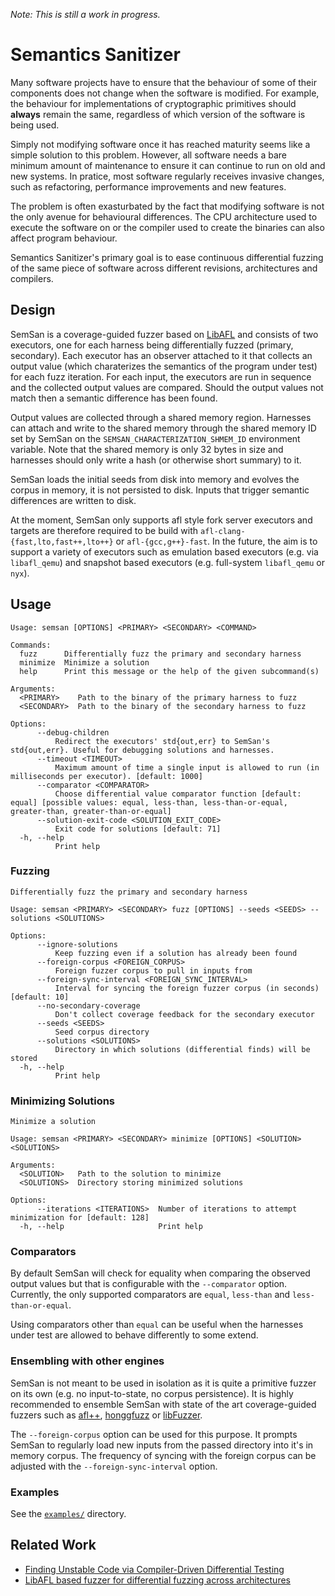 *Note: This is still a work in progress.*

# Semantics Sanitizer

Many software projects have to ensure that the behaviour of some of their
components does not change when the software is modified. For example, the
behaviour for implementations of cryptographic primitives should **always**
remain the same, regardless of which version of the software is being used.

Simply not modifying software once it has reached maturity seems like a simple
solution to this problem. However, all software needs a bare minimum amount of
maintenance to ensure it can continue to run on old and new systems. In
pratice, most software regularly receives invasive changes, such as
refactoring, performance improvements and new features.

The problem is often exasturbated by the fact that modifying software is not
the only avenue for behavioural differences. The CPU architecture used to
execute the software on or the compiler used to create the binaries can also
affect program behaviour.

Semantics Sanitizer's primary goal is to ease continuous differential fuzzing
of the same piece of software across different revisions, architectures and
compilers.

## Design

SemSan is a coverage-guided fuzzer based on
[LibAFL](https://github.com/AFLplusplus/LibAFL) and consists of two executors,
one for each harness being differentially fuzzed (primary, secondary). Each
executor has an observer attached to it that collects an output value (which
charaterizes the semantics of the program under test) for each fuzz iteration.
For each input, the executors are run in sequence and the collected output
values are compared. Should the output values not match then a semantic
difference has been found.

Output values are collected through a shared memory region. Harnesses can
attach and write to the shared memory through the shared memory ID set by
SemSan on the `SEMSAN_CHARACTERIZATION_SHMEM_ID` environment variable. Note
that the shared memory is only 32 bytes in size and harnesses should only write
a hash (or otherwise short summary) to it.

SemSan loads the initial seeds from disk into memory and evolves the corpus in
memory, it is not persisted to disk. Inputs that trigger semantic differences
are written to disk.

At the moment, SemSan only supports afl style fork server executors and targets
are therefore required to be build with `afl-clang-{fast,lto,fast++,lto++}` or
`afl-{gcc,g++}-fast`. In the future, the aim is to support a variety of
executors such as emulation based executors (e.g. via `libafl_qemu`) and
snapshot based executors (e.g. full-system `libafl_qemu` or `nyx`).

## Usage

```
Usage: semsan [OPTIONS] <PRIMARY> <SECONDARY> <COMMAND>

Commands:
  fuzz      Differentially fuzz the primary and secondary harness
  minimize  Minimize a solution
  help      Print this message or the help of the given subcommand(s)

Arguments:
  <PRIMARY>    Path to the binary of the primary harness to fuzz
  <SECONDARY>  Path to the binary of the secondary harness to fuzz

Options:
      --debug-children
          Redirect the executors' std{out,err} to SemSan's std{out,err}. Useful for debugging solutions and harnesses.
      --timeout <TIMEOUT>
          Maximum amount of time a single input is allowed to run (in milliseconds per executor). [default: 1000]
      --comparator <COMPARATOR>
          Choose differential value comparator function [default: equal] [possible values: equal, less-than, less-than-or-equal, greater-than, greater-than-or-equal]
      --solution-exit-code <SOLUTION_EXIT_CODE>
          Exit code for solutions [default: 71]
  -h, --help
          Print help
```

### Fuzzing

```
Differentially fuzz the primary and secondary harness

Usage: semsan <PRIMARY> <SECONDARY> fuzz [OPTIONS] --seeds <SEEDS> --solutions <SOLUTIONS>

Options:
      --ignore-solutions
          Keep fuzzing even if a solution has already been found
      --foreign-corpus <FOREIGN_CORPUS>
          Foreign fuzzer corpus to pull in inputs from
      --foreign-sync-interval <FOREIGN_SYNC_INTERVAL>
          Interval for syncing the foreign fuzzer corpus (in seconds) [default: 10]
      --no-secondary-coverage
          Don't collect coverage feedback for the secondary executor
      --seeds <SEEDS>
          Seed corpus directory
      --solutions <SOLUTIONS>
          Directory in which solutions (differential finds) will be stored
  -h, --help
          Print help
```

### Minimizing Solutions

```
Minimize a solution

Usage: semsan <PRIMARY> <SECONDARY> minimize [OPTIONS] <SOLUTION> <SOLUTIONS>

Arguments:
  <SOLUTION>   Path to the solution to minimize
  <SOLUTIONS>  Directory storing minimized solutions

Options:
      --iterations <ITERATIONS>  Number of iterations to attempt minimization for [default: 128]
  -h, --help                     Print help
```

### Comparators

By default SemSan will check for equality when comparing the observed output
values but that is configurable with the `--comparator` option. Currently, the
only supported comparators are `equal`, `less-than` and `less-than-or-equal`.

Using comparators other than `equal` can be useful when the harnesses under
test are allowed to behave differently to some extend.

### Ensembling with other engines

SemSan is not meant to be used in isolation as it is quite a primitive fuzzer
on its own (e.g. no input-to-state, no corpus persistence). It is highly
recommended to ensemble SemSan with state of the art coverage-guided fuzzers
such as [afl++](https://github.com/AFLplusplus/AFLplusplus),
[honggfuzz](https://github.com/google/honggfuzz) or
[libFuzzer](https://www.llvm.org/docs/LibFuzzer.html).

The `--foreign-corpus` option can be used for this purpose. It prompts SemSan
to regularly load new inputs from the passed directory into it's in memory
corpus. The frequency of syncing with the foreign corpus can be adjusted with
the `--foreign-sync-interval` option.

### Examples

See the [`examples/`](examples/) directory.

## Related Work

* [Finding Unstable Code via Compiler-Driven Differential
  Testing](https://shao-hua-li.github.io/assets/pdf/2023_asplos_compdiff.pdf)
* [LibAFL based fuzzer for differential fuzzing across
  architectures](https://github.com/dergoegge/libdimpl)

